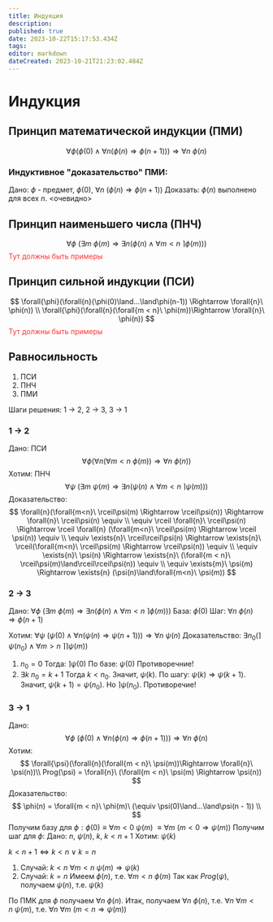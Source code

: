 ```yaml
---
title: Индукция
description: 
published: true
date: 2023-10-22T15:17:53.434Z
tags: 
editor: markdown
dateCreated: 2023-10-21T21:23:02.484Z
---
```


# Индукция

## Принцип математической индукции (ПМИ)
$$
\forall \phi (\phi(0)\land\forall{n}(\phi(n) \Rightarrow \phi(n + 1))) \Rightarrow \forall{n}\ \phi(n)
$$
### Индуктивное "доказательство" ПМИ:
Дано: $\phi$ - предмет, $\phi(0)$, $\forall{n}\ (\phi(n) \Rightarrow \phi(n + 1))$
Доказать: $\phi(n)$ выполнено для всех $n$.
<очевидно>
## Принцип наименьшего числа (ПНЧ)
$$
\forall\phi\ (\exists{m}\ \phi(m) \Rightarrow \exists{n} (\phi(n) \land \forall{m < n}\ \rceil\phi(m)))
$$
<font color="#FF3333">Тут должны быть примеры</font>
## Принцип сильной индукции (ПСИ)
$$
\forall{\phi}(\forall{n}(\phi(0)\land...\land\phi(n-1)) \Rightarrow \forall{n}\ \phi(n)) \\
\forall{\phi}(\forall{n}(\forall{m < n}\ \phi(m))\Rightarrow \forall{n}\ \phi(n))
$$
<font color="#FF3333">Тут должны быть примеры</font>
## Равносильность
1) ПСИ
2) ПНЧ
3) ПМИ

Шаги решения: 1 -> 2, 2 -> 3, 3 -> 1

### 1 -> 2
Дано: ПСИ 
$$ \forall{\phi}(\forall{n}(\forall{m < n}\ \phi(m))\Rightarrow \forall{n}\ \phi(n)) $$
Хотим: ПНЧ
$$ \forall\psi\ (\exists{m}\ \psi(m) \Rightarrow \exists{n} (\psi(n) \land \forall{m < n}\ \rceil\psi(m))) $$
Доказательство:
$$
\forall{n}(\forall{m<n}\ \rceil\psi(m) \Rightarrow \rceil\psi(n)) \Rightarrow \forall{n}\ \rceil\psi(n) \equiv \\
\equiv \rceil \forall{n}\ \rceil\psi(n) \Rightarrow \rceil \forall{n} (\forall{m<n}\ \rceil\psi(m) \Rightarrow \rceil \psi(n)) \equiv \\
\equiv \exists{n}\ \rceil\rceil\psi(n) \Rightarrow \exists{n}\ \rceil(\forall{m<n}\ \rceil\psi(m) \Rightarrow \rceil\psi(n)) \equiv \\
\equiv \exists{n}\ \psi(n) \Rightarrow \exists{n}\ (\forall{m < n}\ \rceil\psi(m)\land\rceil\rceil\psi(n)) \equiv \\
\equiv \exists{m}\ \psi(m) \Rightarrow \exists{n} (\psi(n)\land\forall{m<n}\ \psi(m))
$$
### 2 -> 3
Дано:
$\forall\phi\ (\exists{m}\ \phi(m) \Rightarrow \exists{n} (\phi(n) \land \forall{m < n}\ \rceil\phi(m)))$
База: $\phi(0)$
Шаг: $\forall{n}\ \phi(n) \Rightarrow \phi(n + 1)$

Хотим:
$\forall \psi\ (\psi(0)\land\forall{n}(\psi(n) \Rightarrow \psi(n + 1))) \Rightarrow \forall{n}\ \psi(n)$
Доказательство:
$\exists{n_0} (\rceil\psi(n_0)\land\forall{m>n}\ \rceil\rceil\psi(m))$
1) $n_0 = 0$
Тогда: $\rceil\psi(0)$
По базе: $\psi(0)$
Противоречние! 
2) $\exists{k}\ n_0 = k + 1$
Тогда $k < n_0$. Значит, $\psi(k)$. По шагу: $\psi(k) \Rightarrow \psi(k + 1)$.
Значит, $\psi(k + 1) = \psi(n_0)$. Но $\rceil\psi(n_0)$. 
Противоречие!

### 3 -> 1
Дано:
$$
\forall \phi\ (\phi(0)\land\forall{n}(\phi(n) \Rightarrow \phi(n + 1))) \Rightarrow \forall{n}\ \phi(n)
$$
Хотим:
$$
\forall{\psi}(\forall{n}(\forall{m < n}\ \psi(m))\Rightarrow \forall{n}\ \psi(n))\\
Prog(\psi) = \forall{n}\ (\forall{m < n}\ \psi(m) \Rightarrow \psi(n))
$$
Доказательство:
$$
\phi(n) = \forall{m < n}\ \phi(m)\ (\equiv \psi(0)\land...\land\psi(n - 1)) \\
$$
Получим базу для $\phi: \phi(0)\equiv\forall{m < 0}\ \psi(m)\ \equiv \forall{m}\ (m < 0 \Rightarrow \psi(m))$
Получим шаг для $\phi$:
Дано: $n$, $\psi(n)$, $k$, $k < n + 1$
Хотим: $\psi(k)$

$k < n + 1 \Leftrightarrow k < n\ \vee\ k = n$
1) Случай: $k < n$
$\forall{m < n}\ \psi(m) \Rightarrow \psi(k)$
2) Cлучай: $k = n$
Имеем $\phi(n)$, т.е. $\forall{m < n}\ \phi(m)$
Так как $Prog(\psi)$, получаем $\psi(n)$, т.е. $\psi(k)$

По ПМК для $\phi$ получаем $\forall{n}\ \phi(n)$.
Итак, получаем $\forall{n}\ \phi(n)$, т.е. $\forall{n}\ \forall{m < n}\ \psi(m)$, т.е. $\forall{n}\ \forall{m}\ (m < n \Rightarrow \psi(m))$

